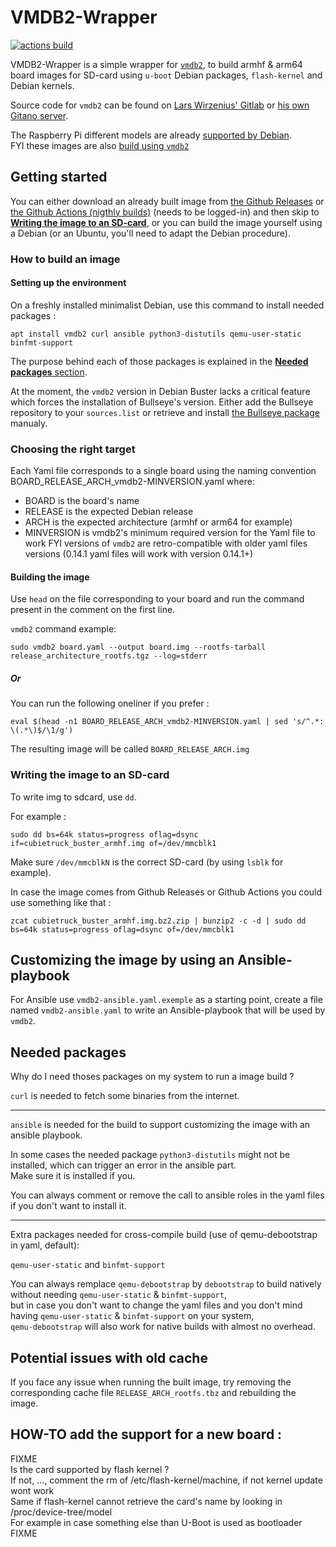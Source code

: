# VMDB2-Wrapper


[![actions build ](https://github.com/Jerome-Maurin/vmdb2-wrapper/workflows/Build%20images/badge.svg)](https://github.com/Jerome-Maurin/vmdb2-wrapper/actions)

VMDB2-Wrapper is a simple wrapper for [`vmdb2`](https://vmdb2.liw.fi/), to build armhf & arm64 board images for SD-card using `u-boot` Debian packages, `flash-kernel` and Debian kernels. 

Source code for `vmdb2` can be found on [Lars Wirzenius' Gitlab](https://gitlab.com/larswirzenius/vmdb2/) or [his own Gitano server](http://git.liw.fi/vmdb2/).

The Raspberry Pi different models are already [supported by Debian](https://raspi.debian.net).<br>
FYI these images are also [build using `vmdb2`](https://salsa.debian.org/raspi-team/image-specs/)

## Getting started

You can either download an already built image from [the Github Releases](https://github.com/Jerome-Maurin/vmdb2-wrapper/releases) or [the Github Actions (nigthly builds)](https://github.com/Jerome-Maurin/vmdb2-wrapper/actions) (needs to be logged-in) and then skip to [**Writing the image to an SD-card**](https://github.com/Jerome-Maurin/vmdb2-wrapper/blob/master/README.md#Writing-the-image-to-an-SD-card),
or you can build the image yourself using a Debian (or an Ubuntu, you'll need to adapt the Debian procedure).

### How to build an image

#### Setting up the environment

On a freshly installed minimalist Debian, use this command to install needed packages :

    apt install vmdb2 curl ansible python3-distutils qemu-user-static binfmt-support

The purpose behind each of those packages is explained in the [**Needed packages** section](https://github.com/Jerome-Maurin/vmdb2-wrapper/blob/master/README.md#Needed-packages).

At the moment, the `vmdb2` version in Debian Buster lacks a critical feature which forces the installation of Bullseye's version.
Either add the Bullseye repository to your `sources.list` or retrieve and install [the Bullseye package](https://packages.debian.org/bullseye/vmdb2) manualy.

### Choosing the right target

Each Yaml file corresponds to a single board using the naming convention BOARD_RELEASE_ARCH_vmdb2-MINVERSION.yaml where:
  - BOARD is the board's name
  - RELEASE is the expected Debian release
  - ARCH is the expected architecture (armhf or arm64 for example)
  - MINVERSION is vmdb2's minimum required version for the Yaml file to work 
    FYI versions of `vmdb2` are retro-compatible with older yaml files versions (0.14.1 yaml files will work with version 0.14.1+)

#### Building the image

Use `head` on the file corresponding to your board and run the command present in the comment on the first line.

`vmdb2` command example:

    sudo vmdb2 board.yaml --output board.img --rootfs-tarball release_architecture_rootfs.tgz --log=stderr

##### Or

You can run the following oneliner if you prefer :

    eval $(head -n1 BOARD_RELEASE_ARCH_vmdb2-MINVERSION.yaml | sed 's/^.*: \(.*\)$/\1/g')

The resulting image will be called `BOARD_RELEASE_ARCH.img`

### Writing the image to an SD-card

To write img to sdcard, use `dd`.

For example :

    sudo dd bs=64k status=progress oflag=dsync if=cubietruck_buster_armhf.img of=/dev/mmcblk1

Make sure `/dev/mmcblkN` is the correct SD-card (by using `lsblk` for example).

In case the image comes from Github Releases or Github Actions you could use something like that :

    zcat cubietruck_buster_armhf.img.bz2.zip | bunzip2 -c -d | sudo dd bs=64k status=progress oflag=dsync of=/dev/mmcblk1

## Customizing the image by using an Ansible-playbook

For Ansible use `vmdb2-ansible.yaml.exemple` as a starting point, create a file named `vmdb2-ansible.yaml` to write an Ansible-playbook that will be used by `vmdb2`.

## Needed packages 

Why do I need thoses packages on my system to run a image build ?

`curl` is needed to fetch some binaries from the internet.

******************************

`ansible` is needed for the build to support customizing the image with an ansible playbook.

In some cases the needed package `python3-distutils` might not be installed, which can trigger an error in the ansible part.<br>
Make sure it is installed if you.

You can always comment or remove the call to ansible roles in the yaml files if you don't want to install it.

******************************

Extra packages needed for cross-compile build (use of qemu-debootstrap in yaml, default):

`qemu-user-static` and `binfmt-support`

You can always remplace `qemu-debootstrap` by `debootstrap` to build natively without needing `qemu-user-static` & `binfmt-support`,  
but in case you don't want to change the yaml files and you don't mind having `qemu-user-static` & `binfmt-support` on your system,  
`qemu-debootstrap` will also work for native builds with almost no overhead.

## Potential issues with old cache

If you face any issue when running the built image, try removing the corresponding cache file `RELEASE_ARCH_rootfs.tbz` and rebuilding the image.

## HOW-TO add the support for a new board :

FIXME<br>
Is the card supported by flash kernel ?<br>
If not, ..., comment the rm of /etc/flash-kernel/machine, if not kernel update wont work<br>
Same if flash-kernel cannot retrieve the card's name by looking in /proc/device-tree/model<br>
For example in case something else than U-Boot is used as bootloader<br>
FIXME
